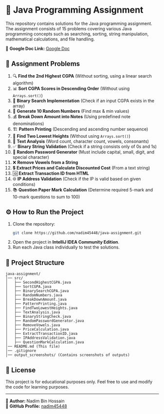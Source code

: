 # 🚀 Java Programming Assignment

This repository contains solutions for the Java programming assignment. The assignment consists of 15 problems covering various Java programming concepts such as searching, sorting, string manipulation, mathematical calculations, and file handling.

📄 **Google Doc Link:** [Google Doc](https://docs.google.com/document/d/1U_pM0Y9mS9B__oty0b_8wfBC3wyExr-15Tq0PFD4doU/edit?usp=sharing)

## 📌 Assignment Problems

1. 🔍 **Find the 2nd Highest CGPA** (Without sorting, using a linear search algorithm)
2. 📊 **Sort CGPA Scores in Descending Order** (Without using `Arrays.sort()`)
3. 🔎 **Binary Search Implementation** (Check if an input CGPA exists in the array)
4. 🎲 **Generate 10 Random Numbers** (Find max & min values)
5. 💰 **Break Down Amount into Notes** (Using predefined note denominations)
6. 🏗 **Pattern Printing** (Descending and ascending number sequence)
7. 📏 **Find Two Lowest Heights** (Without using `Arrays.sort()`)
8. 📝 **Text Analysis** (Word count, character count, vowels, consonants)
9. ✅ **Binary String Validation** (Check if a string consists only of 0s and 1s)
10. 🔑 **Random Password Generator** (Must include capital, small, digit, and special character)
11. ❌ **Remove Vowels from a String**
12. 💲 **Extract Prices and Calculate Discounted Cost** (From a text string)
13. 🆔 **Extract Transaction ID from HTML**
14. 🌐 **IP Address Validation** (Check if the IP is valid based on given conditions)
15. 📚 **Question Paper Mark Calculation** (Determine required 5-mark and 10-mark questions to sum to 100)

## ⚙️ How to Run the Project

1. Clone the repository:
   ```sh
   git clone https://github.com/nadim45448/java-assignment.git
   ```
2. Open the project in **IntelliJ IDEA Community Edition**.
3. Run each Java class individually to test the solutions.

## 📂 Project Structure
```
java-assignment/
│── src/
│   ├── SecondHighestCGPA.java
│   ├── SortCGPA.java
│   ├── BinarySearchCGPA.java
│   ├── RandomNumbers.java
│   ├── BreakDownAmount.java
│   ├── PatternPrinting.java
│   ├── FindTwoLowestHeights.java
│   ├── TextAnalysis.java
│   ├── BinaryStringCheck.java
│   ├── RandomPasswordGenerator.java
│   ├── RemoveVowels.java
│   ├── PriceCalculation.java
│   ├── ExtractTransactionID.java
│   ├── IPAddressValidation.java
│   ├── QuestionMarkCalculation.java
│── README.md (This file)
│── .gitignore
│── output_screenshots/ (Contains screenshots of outputs)
```

## 📜 License
This project is for educational purposes only. Feel free to use and modify the code for learning purposes.

---

📌 **Author:** Nadim Bin Hossain  
📌 **GitHub Profile:** [nadim45448](https://github.com/nadim45448)
